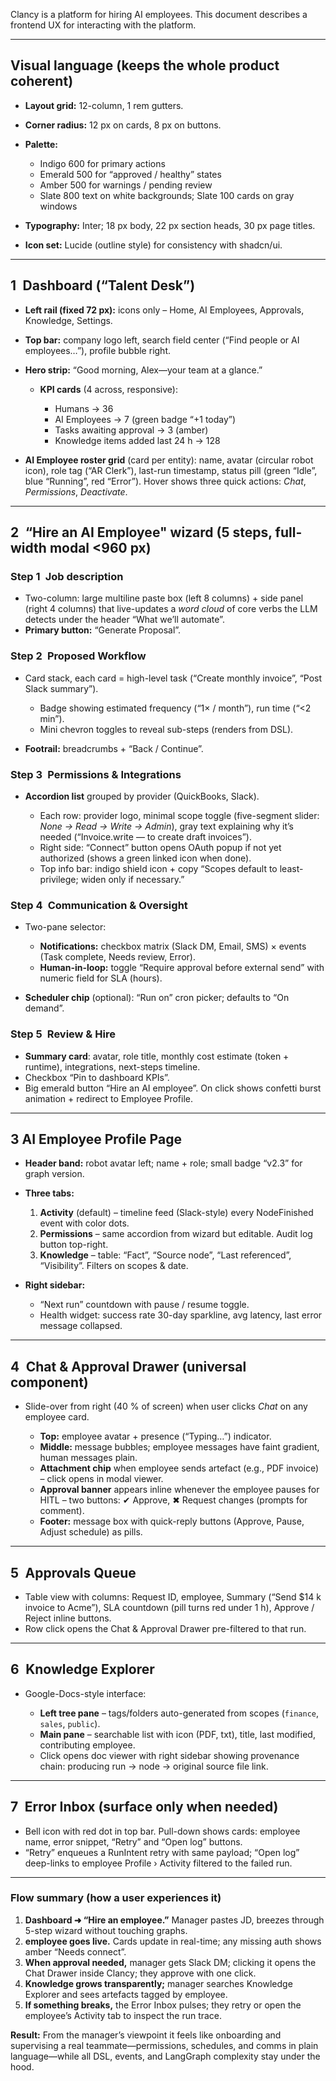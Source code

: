 Clancy is a platform for hiring AI employees. This document describes a frontend UX for interacting with the platform.

---

## Visual language (keeps the whole product coherent)

* **Layout grid:** 12-column, 1 rem gutters.
* **Corner radius:** 12 px on cards, 8 px on buttons.
* **Palette:**

  * Indigo 600 for primary actions
  * Emerald 500 for “approved / healthy” states
  * Amber 500 for warnings / pending review
  * Slate 800 text on white backgrounds; Slate 100 cards on gray windows
* **Typography:** Inter; 18 px body, 22 px section heads, 30 px page titles.
* **Icon set:** Lucide (outline style) for consistency with shadcn/ui.

---

## 1 Dashboard (“Talent Desk”)

* **Left rail (fixed 72 px):** icons only – Home, AI Employees, Approvals, Knowledge, Settings.
* **Top bar:** company logo left, search field center (“Find people or AI employees…”), profile bubble right.
* **Hero strip:** “Good morning, Alex—your team at a glance.”

  * **KPI cards** (4 across, responsive):

    * Humans → 36
    * AI Employees → 7 (green badge “+1 today”)
    * Tasks awaiting approval → 3 (amber)
    * Knowledge items added last 24 h → 128
* **AI Employee roster grid** (card per entity): name, avatar (circular robot icon), role tag (“AR Clerk”), last-run timestamp, status pill (green “Idle”, blue “Running”, red “Error”).  Hover shows three quick actions: *Chat*, *Permissions*, *Deactivate*.

---

## 2 “Hire an AI Employee" wizard (5 steps, full-width modal <960 px)

### Step 1 Job description

* Two-column: large multiline paste box (left 8 columns) + side panel (right 4 columns) that live-updates a *word cloud* of core verbs the LLM detects under the header “What we’ll automate”.
* **Primary button:** “Generate Proposal”.

### Step 2 Proposed Workflow

* Card stack, each card = high-level task (“Create monthly invoice”, “Post Slack summary”).

  * Badge showing estimated frequency (“1× / month”), run time (“<2 min”).
  * Mini chevron toggles to reveal sub-steps (renders from DSL).
* **Footrail:** breadcrumbs + “Back / Continue”.

### Step 3 Permissions & Integrations

* **Accordion list** grouped by provider (QuickBooks, Slack).

  * Each row: provider logo, minimal scope toggle (five-segment slider: *None → Read → Write → Admin*), gray text explaining why it’s needed (“Invoice.write — to create draft invoices”).
  * Right side: “Connect” button opens OAuth popup if not yet authorized (shows a green linked icon when done).
  * Top info bar: indigo shield icon + copy “Scopes default to least-privilege; widen only if necessary.”

### Step 4 Communication & Oversight

* Two-pane selector:

  * **Notifications:** checkbox matrix (Slack DM, Email, SMS) × events (Task complete, Needs review, Error).
  * **Human-in-loop:** toggle “Require approval before external send” with numeric field for SLA (hours).
* **Scheduler chip** (optional): “Run on” cron picker; defaults to “On demand”.

### Step 5 Review & Hire

* **Summary card**: avatar, role title, monthly cost estimate (token + runtime), integrations, next-steps timeline.
* Checkbox “Pin to dashboard KPIs”.
* Big emerald button “Hire an AI employee”.  On click shows confetti burst animation + redirect to Employee Profile.

---

## 3 AI Employee Profile Page

* **Header band:** robot avatar left; name + role; small badge “v2.3” for graph version.
* **Three tabs:**

  1. **Activity** (default) – timeline feed (Slack-style) every NodeFinished event with color dots.
  2. **Permissions** – same accordion from wizard but editable. Audit log button top-right.
  3. **Knowledge** – table: “Fact”, “Source node”, “Last referenced”, “Visibility”. Filters on scopes & date.
* **Right sidebar:**

  * “Next run” countdown with pause / resume toggle.
  * Health widget: success rate 30-day sparkline, avg latency, last error message collapsed.

---

## 4 Chat & Approval Drawer (universal component)

* Slide-over from right (40 % of screen) when user clicks *Chat* on any employee card.

  * **Top:** employee avatar + presence (“Typing…”) indicator.
  * **Middle:** message bubbles; employee messages have faint gradient, human messages plain.
  * **Attachment chip** when employee sends artefact (e.g., PDF invoice) – click opens in modal viewer.
  * **Approval banner** appears inline whenever the employee pauses for HITL – two buttons: ✔ Approve, ✖ Request changes (prompts for comment).
  * **Footer:** message box with quick-reply buttons (Approve, Pause, Adjust schedule) as pills.

---

## 5 Approvals Queue

* Table view with columns: Request ID, employee, Summary (“Send \$14 k invoice to Acme”), SLA countdown (pill turns red under 1 h), Approve / Reject inline buttons.
* Row click opens the Chat & Approval Drawer pre-filtered to that run.

---

## 6 Knowledge Explorer

* Google-Docs-style interface:

  * **Left tree pane** – tags/folders auto-generated from scopes (`finance`, `sales`, `public`).
  * **Main pane** – searchable list with icon (PDF, txt), title, last modified, contributing employee.
  * Click opens doc viewer with right sidebar showing provenance chain: producing run → node → original source file link.

---

## 7 Error Inbox (surface only when needed)

* Bell icon with red dot in top bar. Pull-down shows cards: employee name, error snippet, “Retry” and “Open log” buttons.
* “Retry” enqueues a RunIntent retry with same payload; “Open log” deep-links to employee Profile › Activity filtered to the failed run.

---

### Flow summary (how a user experiences it)

1. **Dashboard ➜ “Hire an employee.”** Manager pastes JD, breezes through 5-step wizard without touching graphs.
2. **employee goes live.** Cards update in real-time; any missing auth shows amber “Needs connect”.
3. **When approval needed,** manager gets Slack DM; clicking it opens the Chat Drawer inside Clancy; they approve with one click.
4. **Knowledge grows transparently;** manager searches Knowledge Explorer and sees artefacts tagged by employee.
5. **If something breaks,** the Error Inbox pulses; they retry or open the employee’s Activity tab to inspect the run trace.

**Result:** From the manager’s viewpoint it feels like onboarding and supervising a real teammate—permissions, schedules, and comms in plain language—while all DSL, events, and LangGraph complexity stay under the hood.
